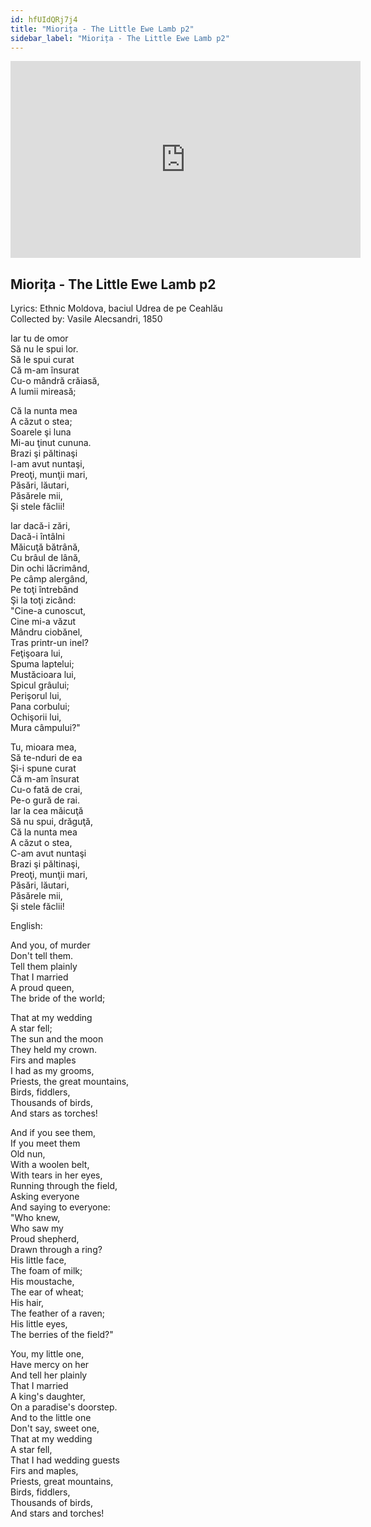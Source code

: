 ```yaml
---
id: hfUIdQRj7j4
title: "Miorița - The Little Ewe Lamb p2"
sidebar_label: "Miorița - The Little Ewe Lamb p2"
---
```


<div class="video-float-container">
  <iframe
    width="560"
    height="315"
    src="https://www.youtube.com/embed/hfUIdQRj7j4"
    title="YouTube video player"
    frameborder="0"
    allow="accelerometer; autoplay; clipboard-write; encrypted-media; gyroscope; picture-in-picture; web-share"
    referrerpolicy="strict-origin-when-cross-origin"
    allowfullscreen
  ></iframe>
</div>

## Miorița - The Little Ewe Lamb p2

Lyrics: Ethnic Moldova, baciul Udrea de pe Ceahlău  
Collected by: Vasile Alecsandri, 1850

Iar tu de omor  
Să nu le spui lor.  
Să le spui curat  
Că m-am însurat  
Cu-o mândră crăiasă,  
A lumii mireasă;

Că la nunta mea  
A căzut o stea;  
Soarele şi luna  
Mi-au ţinut cununa.  
Brazi şi păltinaşi  
I-am avut nuntaşi,  
Preoţi, munţii mari,  
Păsări, lăutari,  
Păsărele mii,  
Şi stele făclii!

Iar dacă-i zări,  
Dacă-i întâlni  
Măicuţă bătrână,  
Cu brâul de lână,  
Din ochi lăcrimând,  
Pe câmp alergând,  
Pe toţi întrebând  
Şi la toţi zicând:  
"Cine-a cunoscut,  
Cine mi-a văzut  
Mândru ciobănel,  
Tras printr-un inel?  
Feţişoara lui,  
Spuma laptelui;  
Mustăcioara lui,  
Spicul grâului;  
Perişorul lui,  
Pana corbului;  
Ochişorii lui,  
Mura câmpului?"

Tu, mioara mea,  
Să te-nduri de ea  
Şi-i spune curat  
Că m-am însurat  
Cu-o fată de crai,  
Pe-o gură de rai.  
Iar la cea măicuţă  
Să nu spui, drăguţă,  
Că la nunta mea  
A căzut o stea,  
C-am avut nuntaşi  
Brazi şi păltinaşi,  
Preoţi, munţii mari,  
Păsări, lăutari,  
Păsărele mii,  
Şi stele făclii!

English:

And you, of murder  
Don't tell them.  
Tell them plainly  
That I married  
A proud queen,  
The bride of the world;

That at my wedding  
A star fell;  
The sun and the moon  
They held my crown.  
Firs and maples  
I had as my grooms,  
Priests, the great mountains,  
Birds, fiddlers,  
Thousands of birds,  
And stars as torches!

And if you see them,  
If you meet them  
Old nun,  
With a woolen belt,  
With tears in her eyes,  
Running through the field,  
Asking everyone  
And saying to everyone:  
"Who knew,  
Who saw my  
Proud shepherd,  
Drawn through a ring?  
His little face,  
The foam of milk;  
His moustache,  
The ear of wheat;  
His hair,  
The feather of a raven;  
His little eyes,  
The berries of the field?"

You, my little one,  
Have mercy on her  
And tell her plainly  
That I married  
A king's daughter,  
On a paradise's doorstep.  
And to the little one  
Don't say, sweet one,  
That at my wedding  
A star fell,  
That I had wedding guests  
Firs and maples,  
Priests, great mountains,  
Birds, fiddlers,  
Thousands of birds,  
And stars and torches!
